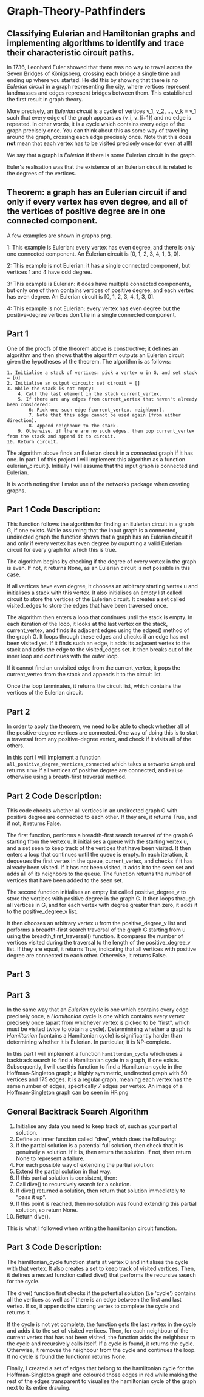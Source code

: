 # Graph-Theory-Pathfinders
## Classifying Eulerian and Hamiltonian graphs and implementing algorithms to identify and trace their characteristic circuit paths.


In 1736, Leonhard Euler showed that there was no way to travel across the Seven Bridges of Königsberg, crossing each bridge a single time and ending up where you started. He did this by showing that there is no *Eulerian circuit* in a graph representing the city, where vertices represent landmasses and edges represent bridges between them. This established the first result in graph theory.

More precisely, an *Eulerian circuit* is a cycle of vertices v_1, v_2, ..., v_k = v_1 such that every edge of the graph appears as (v_i, v_{i+1}) and no edge is repeated. In other words, it is a cycle which contains every edge of the graph precisely once. You can think about this as some way of travelling around the graph, crossing each edge precisely once. Note that this does **not** mean that each vertex has to be visited precisely once (or even at all!)

We say that a graph is *Eulerian* if there is some Eulerian circuit in the graph.

Euler's realisation was that the existence of an Eulerian circuit is related to the degrees of the vertices.

## Theorem: a graph has an Eulerian circuit if and only if every vertex has even degree, and all of the vertices of positive degree are in one connected component.

A few examples are shown in graphs.png. 

1: This example is Eulerian: every vertex has even degree, and there is only one connected component. An Eulerian circuit is [0, 1, 2, 3, 4, 1, 3, 0].

2: This example is not Eulerian: it has a single connected component, but vertices 1 and 4 have odd degree.

3: This example is Eulerian: it does have multiple connected components, but only one of them contains vertices of positive degree, and each vertex has even degree. An Eulerian circuit is [0, 1, 2, 3, 4, 1, 3, 0].

4: This example is not Eulerian; every vertex has even degree but the positive-degree vertices don't lie in a single connected component.

## Part 1

One of the proofs of the theorem above is constructive; it defines an algorithm and then shows that the algorithm outputs an Eulerian circuit given the hypotheses of the theorem. The algorithm is as follows:

```
1. Initialise a stack of vertices: pick a vertex u in G, and set stack = [u]
2. Initialise an output circuit: set circuit = []
3. While the stack is not empty:
    4. Call the last element in the stack current_vertex.
    5. If there are any edges from current_vertex that haven't already been considered:
        6: Pick one such edge {current_vertex, neighbour}.
        7. Note that this edge cannot be used again (from either direction).
        8. Append neighbour to the stack.
    9. Otherwise, if there are no such edges, then pop current_vertex from the stack and append it to circuit.
10. Return circuit.
```
The algorithm above finds an Eulerian circuit in a *connected* graph if it has one. In part 1 of this project I will implement this algorithm as a function eulerian_circuit(). Initially I will assume that the input graph is connected and Eulerian.

It is worth noting that I make use of the networkx package when creating graphs.


## Part 1 Code Description:

This function follows the algorithm for finding an Eulerian circuit in a graph G, if one exists. While assuming that the input graph is a connected, undirected graph the function shows that a graph has an Eulerian circuit if and only if every vertex has even degree by ouputting a valid Eulerian circuit for every graph for which this is true.

The algorithm begins by checking if the degree of every vertex in the graph is even. If not, it returns None, as an Eulerian circuit is not possible in this case.

If all vertices have even degree, it chooses an arbitrary starting vertex u and initialises a stack with this vertex. It also initialises an empty list called circuit to store the vertices of the Eulerian circuit. It creates a set called visited_edges to store the edges that have been traversed once.

The algorithm then enters a loop that continues until the stack is empty. In each iteration of the loop, it looks at the last vertex on the stack, current_vertex, and finds its adjacent edges using the edges() method of the graph G. It loops through these edges and checks if an edge has not been visited yet. If it finds such an edge, it adds its adjacent vertex to the stack and adds the edge to the visited_edges set. It then breaks out of the inner loop and continues with the outer loop.

If it cannot find an unvisited edge from the current_vertex, it pops the current_vertex from the stack and appends it to the circuit list.

Once the loop terminates, it returns the circuit list, which contains the vertices of the Eulerian circuit.


## Part 2

In order to apply the theorem, we need to be able to check whether all of the positive-degree vertices are connected. One way of doing this is to start a traversal from any positive-degree vertex, and check if it visits all of the others. 

In this part I will implement a function `all_positive_degree_vertices_connected` which takes a `networkx` `Graph` and returns `True` if all vertices of positive degree are connected, and `False` otherwise using a breath-first traversal method.

## Part 2 Code Description:

This code checks whether all vertices in an undirected graph G with positive degree are connected to each other. If they are, it returns True, and if not, it returns False.

The first function, performs a breadth-first search traversal of the graph G starting from the vertex u. It initialises a queue with the starting vertex u, and a set seen to keep track of the vertices that have been visited. It then enters a loop that continues until the queue is empty. In each iteration, it dequeues the first vertex in the queue, current_vertex, and checks if it has already been visited. If it has not been visited, it adds it to the seen set and adds all of its neighbors to the queue. The function returns the number of vertices that have been added to the seen set.

The second function initialises an empty list called positive_degree_v to store the vertices with positive degree in the graph G. It then loops through all vertices in G, and for each vertex with degree greater than zero, it adds it to the positive_degree_v list.

It then chooses an arbitrary vertex u from the positive_degree_v list and performs a breadth-first search traversal of the graph G starting from u using the breadth_first_traversal() function. It compares the number of vertices visited during the traversal to the length of the positive_degree_v list. If they are equal, it returns True, indicating that all vertices with positive degree are connected to each other. Otherwise, it returns False.

## Part 3 

## Part 3

In the same way that an *Eulerian* cycle is one which contains every edge precisely once, a *Hamiltonian* cycle is one which contains every *vertex* precisely once (apart from whichever vertex is picked to be "first", which must be visited twice to obtain a cycle). Determinining whether a graph is *Hamiltonian* (contains a Hamiltonian cycle) is significantly harder than determining whether it is Eulerian. In particular, it is NP-complete.

In this part I will implement a function `hamiltonian_cycle` which uses a backtrack search to find a Hamiltonian cycle in a graph, if one exists. Subsequently, I will use this function to find a Hamiltonian cycle in the Hoffman-Singleton graph; a highly symmetric, undirected graph with 50 vertices and 175 edges. It is a regular graph, meaning each vertex has the same number of edges, specifically 7 edges per vertex. An image of a Hoffman-Singleton graph can be seen in HF.png

## General Backtrack Search Algorithm


1. Initialise any data you need to keep track of, such as your partial solution.
2. Define an inner function called "dive", which does the following:
3. If the partial solution is a potential full solution, then check that it is genuinely a solution.
   If it is, then return the solution. If not, then return None to represent a failure.
4. For each possible way of extending the partial solution:
5. Extend the partial solution in that way.
6. If this partial solution is consistent, then:
7. Call dive() to recursively search for a solution.
8. If dive() returned a solution, then return that solution immediately to "pass it up".
9. If this point is reached, then no solution was found extending this partial solution, so return None.
10. Return dive().

This is what I followed when writing the hamiltonian circuit function.

## Part 3 Code Description:

The hamiltonian_cycle function starts at vertex 0 and initialises the cycle with that vertex. It also creates a set to keep track of visited vertices. Then, it defines a nested function called dive() that performs the recursive search for the cycle.

The dive() function first checks if the potential solution (i.e 'cycle') contains all the vertices as well as if there is an edge between the first and last vertex. If so, it appends the starting vertex to complete the cycle and returns it.

If the cycle is not yet complete, the function gets the last vertex in the cycle and adds it to the set of visited vertices. Then, for each neighbour of the current vertex that has not been visited, the function adds the neighbour to the cycle and recursively calls itself. If a cycle is found, it returns the cycle. Otherwise, it removes the neighbour from the cycle and continues the loop. If no cycle is found the functiomn returns None.

Finally, I created a set of edges that belong to the hamiltonian cycle for the Hoffman-Singleton graph and coloured those edges in red while making the rest of the edges transparent to visualise the hamiltonian cycle of the graph next to its entire drawing.
